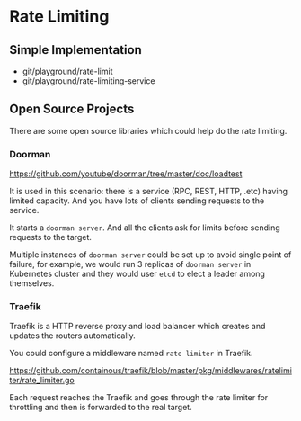 # Rate Limiting


## Simple Implementation

- git/playground/rate-limit
- git/playground/rate-limiting-service


## Open Source Projects 

There are some open source libraries which could help do the rate limiting.

### Doorman

https://github.com/youtube/doorman/tree/master/doc/loadtest

It is used in this scenario: there is a service (RPC, REST, HTTP, .etc) having limited capacity. And you have lots of clients sending requests to the service.

It starts a `doorman server`. And all the clients ask for limits before sending requests to the target.

Multiple instances of `doorman server` could be set up to avoid single point of failure, for example, we would run 3 replicas of `doorman server` in Kubernetes cluster and they would user `etcd` to elect a leader among themselves.

### Traefik

Traefik is a HTTP reverse proxy and load balancer which creates and updates the routers automatically.

You could configure a middleware named `rate limiter` in Traefik.

https://github.com/containous/traefik/blob/master/pkg/middlewares/ratelimiter/rate_limiter.go

Each request reaches the Traefik and goes through the rate limiter for throttling and then is forwarded to the real target.

